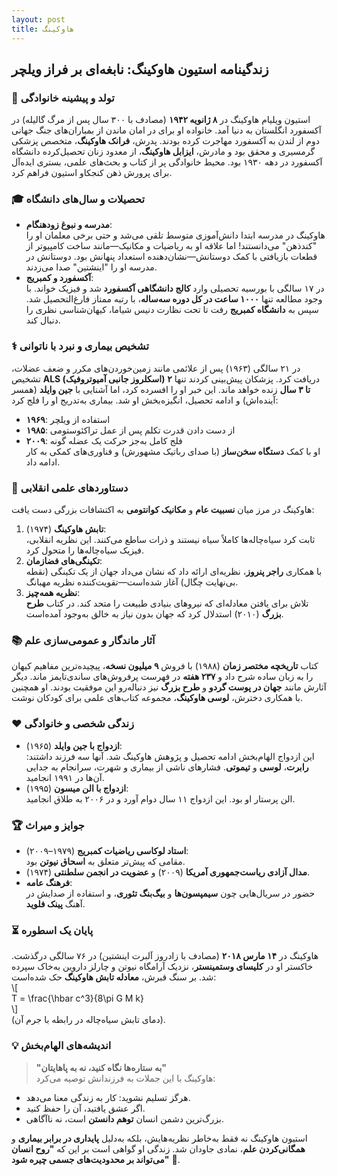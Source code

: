 ```yaml
---
layout: post
title: هاوکینگ
---
```


## زندگینامه استیون هاوکینگ: نابغه‌ای بر فراز ویلچر  

### 👶 تولد و پیشینه خانوادگی  
استیون ویلیام هاوکینگ در **۸ ژانویه ۱۹۴۲** (مصادف با ۳۰۰ سال پس از مرگ گالیله) در آکسفورد انگلستان به دنیا آمد. خانواده او برای در امان ماندن از بمباران‌های جنگ جهانی دوم از لندن به آکسفورد مهاجرت کرده بودند. پدرش، **فرانک هاوکینگ**، متخصص پزشکی گرمسیری و محقق بود و مادرش، **ایزابل هاوکینگ**، از معدود زنان تحصیل‌کرده دانشگاه آکسفورد در دهه ۱۹۳۰ بود. محیط خانوادگی پر از کتاب و بحث‌های علمی، بستری ایده‌آل برای پرورش ذهن کنجکاو استیون فراهم کرد.  

### 🎓 تحصیلات و سال‌های دانشگاه  
- **مدرسه و نبوغ زودهنگام**:  
  هاوکینگ در مدرسه ابتدا دانش‌آموزی متوسط تلقی می‌شد و حتی برخی معلمان او را "کندذهن" می‌دانستند! اما علاقه او به ریاضیات و مکانیک—مانند ساخت کامپیوتر از قطعات بازیافتی با کمک دوستانش—نشان‌دهنده استعداد پنهانش بود. دوستانش در مدرسه او را "اینشتین" صدا می‌زدند.  
- **آکسفورد و کمبریج**:  
  در ۱۷ سالگی با بورسیه تحصیلی وارد **کالج دانشگاهی آکسفورد** شد و فیزیک خواند. با وجود مطالعه تنها **۱۰۰۰ ساعت در کل دوره سه‌ساله**، با رتبه ممتاز فارغ‌التحصیل شد. سپس به **دانشگاه کمبریج** رفت تا تحت نظارت دنیس شیاما، کیهان‌شناسی نظری را دنبال کند.  

### ⚕️ تشخیص بیماری و نبرد با ناتوانی  
در ۲۱ سالگی (۱۹۶۳) پس از علائمی مانند زمین‌خوردن‌های مکرر و ضعف عضلات، تشخیص **ALS (اسکلروز جانبی آمیوتروفیک)** دریافت کرد. پزشکان پیش‌بینی کردند تنها **۲ تا ۳ سال** زنده خواهد ماند. این خبر او را افسرده کرد، اما آشنایی با **جین وایلد** (همسر آینده‌اش) و ادامه تحصیل، انگیزه‌بخش او شد. بیماری به‌تدریج او را فلج کرد:  
- **۱۹۶۹**: استفاده از ویلچر  
- **۱۹۸۵**: از دست دادن قدرت تکلم پس از عمل تراکئوستومی  
- **۲۰۰۹**: فلج کامل به‌جز حرکت یک عضله گونه  
او با کمک **دستگاه سخن‌ساز** (با صدای رباتیک مشهورش) و فناوری‌های کمکی به کار ادامه داد.  

### 🌌 دستاوردهای علمی انقلابی  
هاوکینگ در مرز میان **نسبیت عام** و **مکانیک کوانتومی** به اکتشافات بزرگی دست یافت:  
1. **تابش هاوکینگ** (۱۹۷۴):  
   ثابت کرد سیاه‌چاله‌ها کاملاً سیاه نیستند و ذرات ساطع می‌کنند. این نظریه انقلابی، فیزیک سیاه‌چاله‌ها را متحول کرد.  
2. **تکینگی‌های فضازمان**:  
   با همکاری **راجر پنروز**، نظریه‌ای ارائه داد که نشان می‌داد جهان از یک تکینگی (نقطه بی‌نهایت چگال) آغاز شده‌است—تقویت‌کننده نظریه مهبانگ.  
3. **نظریه همه‌چیز**:  
   تلاش برای یافتن معادله‌ای که نیروهای بنیادی طبیعت را متحد کند. در کتاب **طرح بزرگ** (۲۰۱۰) استدلال کرد که جهان بدون نیاز به خالق به‌وجود آمده‌است.  

### 📚 آثار ماندگار و عمومی‌سازی علم  
کتاب **تاریخچه مختصر زمان** (۱۹۸۸) با فروش **۹ میلیون نسخه**، پیچیده‌ترین مفاهیم کیهان را به زبان ساده شرح داد و **۲۳۷ هفته** در فهرست پرفروش‌های ساندی‌تایمز ماند. دیگر آثارش مانند **جهان در پوست گردو** و **طرح بزرگ** نیز دنباله‌رو این موفقیت بودند. او همچنین با همکاری دخترش، **لوسی هاوکینگ**، مجموعه کتاب‌های علمی برای کودکان نوشت.  

### ❤️ زندگی شخصی و خانوادگی  
- **ازدواج با جین وایلد** (۱۹۶۵):  
  این ازدواج الهام‌بخش ادامه تحصیل و پژوهش هاوکینگ شد. آنها سه فرزند داشتند: **رابرت**، **لوسی** و **تیموتی**. فشارهای ناشی از بیماری و شهرت، سرانجام به جدایی آن‌ها در ۱۹۹۱ انجامید.  
- **ازدواج با الن میسون** (۱۹۹۵):  
  الن پرستار او بود. این ازدواج ۱۱ سال دوام آورد و در ۲۰۰۶ به طلاق انجامید.  

### 🏆 جوایز و میراث  
- **استاد لوکاسی ریاضیات کمبریج** (۱۹۷۹–۲۰۰۹):  
  مقامی که پیش‌تر متعلق به **اسحاق نیوتن** بود.  
- **مدال آزادی ریاست‌جمهوری آمریکا** (۲۰۰۹) و **عضویت در انجمن سلطنتی** (۱۹۷۴).  
- **فرهنگ عامه**:  
  حضور در سریال‌هایی چون **سیمپسون‌ها** و **بیگ‌بنگ تئوری**، و استفاده از صدایش در آهنگ **پینک فلوید**.  

### ⏳ پایان یک اسطوره  
هاوکینگ در **۱۴ مارس ۲۰۱۸** (مصادف با زادروز آلبرت اینشتین) در ۷۶ سالگی درگذشت. خاکستر او در **کلیسای وستمینستر**، نزدیک آرامگاه نیوتن و چارلز داروین به‌خاک سپرده شد. بر سنگ قبرش، **معادله تابش هاوکینگ** حک شده‌است:  
\\[  
T = \frac{\hbar c^3}{8\pi G M k}  
\\]  
(دمای تابش سیاه‌چاله در رابطه با جرم آن).  

### 💡 اندیشه‌های الهام‌بخش  
> **"به ستاره‌ها نگاه کنید، نه به پاهایتان"**  
هاوکینگ با این جملات به فرزندانش توصیه می‌کرد:  
- هرگز تسلیم نشوید: کار به زندگی معنا می‌دهد.  
- اگر عشق یافتید، آن را حفظ کنید.  
- بزرگ‌ترین دشمن انسان **توهم دانستن** است، نه ناآگاهی.  

استیون هاوکینگ نه فقط به‌خاطر نظریه‌هایش، بلکه به‌دلیل **پایداری در برابر بیماری** و **همگانی‌کردن علم**، نمادی جاودان شد. زندگی او گواهی است بر این که **"روح انسان می‌تواند بر محدودیت‌های جسمی چیره شود"** 🌠.
